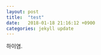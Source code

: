 ```yaml
---
layout: post
title:  "test"
date:   2018-01-18 21:16:12 +0900
categories: jekyll update
---
```



하이염.
